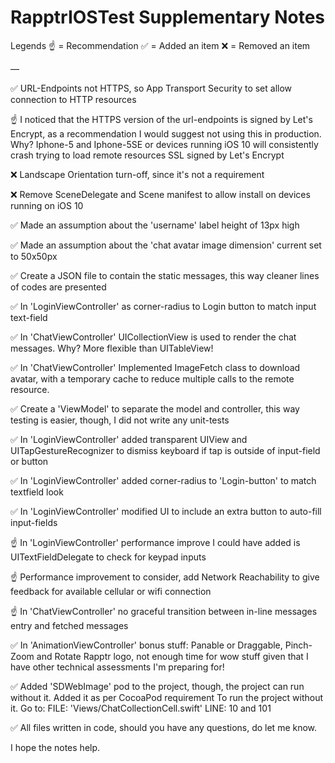# RapptrIOSTest Supplementary Notes


Legends
☝️ = Recommendation
✅ = Added an item
❌ = Removed an item

—

✅ URL-Endpoints not HTTPS, so App Transport Security to set allow connection to HTTP resources

☝️ I noticed that the HTTPS version of the url-endpoints is signed by Let's Encrypt, as a recommendation I would suggest not using this in production. 
Why? Iphone-5 and Iphone-5SE or devices running iOS 10 will consistently crash trying to load remote resources SSL signed by Let's Encrypt

❌ Landscape Orientation turn-off, since it's not a requirement

❌ Remove SceneDelegate and Scene manifest to allow install on devices running on iOS 10

✅ Made an assumption about the 'username' label height of 13px high

✅ Made an assumption about the 'chat avatar image dimension' current set to 50x50px

✅ Create a JSON file to contain the static messages, this way cleaner lines of codes are presented

✅ In 'LoginViewController' as corner-radius to Login button to match input text-field

✅ In 'ChatViewController' UICollectionView is used to render the chat messages. Why? More flexible than UITableView!

✅ In 'ChatViewController' Implemented ImageFetch class to download avatar, with a temporary cache to reduce multiple calls to the remote resource.

✅ Create a 'ViewModel' to separate the model and controller, this way testing is easier, though, I did not write any unit-tests

✅ In 'LoginViewController' added transparent UIView and UITapGestureRecognizer to dismiss keyboard if tap is outside of input-field or button

✅ In 'LoginViewController' added corner-radius to 'Login-button' to match textfield look

✅ In 'LoginViewController' modified UI to include an extra button to auto-fill input-fields

☝️ In 'LoginViewController' performance improve I could have added is UITextFieldDelegate to check for keypad inputs

☝️ Performance improvement to consider, add Network Reachability to give feedback for available cellular or wifi connection

☝️ In 'ChatViewController' no graceful transition between in-line messages entry and fetched messages

✅ In 'AnimationViewController' bonus stuff: Panable or Draggable, Pinch-Zoom and Rotate Rapptr logo, not enough time for wow stuff given that I have other technical assessments I'm preparing for!

✅ Added 'SDWebImage' pod to the project, though, the project can run without it. Added it as per CocoaPod requirement
To run the project without it.
Go to:
FILE: 'Views/ChatCollectionCell.swift' 
LINE: 10 and 101

✅ All files written in code, should you have any questions, do let me know.


I hope the notes help.
